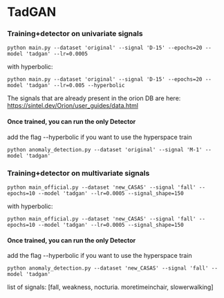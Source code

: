 # TadGAN
 
### **Training+detector** on univariate signals 

```
python main.py --dataset 'original' --signal 'D-15' --epochs=20 --model 'tadgan' --lr=0.0005
```
with hyperbolic:
```
python main.py --dataset 'original' --signal 'D-15' --epochs=20 --model 'tadgan' --lr=0.005 --hyperbolic
```

The signals that are already present in the orion DB are here: https://sintel.dev/Orion/user_guides/data.html

#### Once trained, you can run the only **Detector**
add the flag --hyperbolic if you want to use the hyperspace train
```
python anomaly_detection.py --dataset 'original' --signal 'M-1' --model 'tadgan'
```

### **Training+detector** on multivariate signals 

```
python main_official.py --dataset 'new_CASAS' --signal 'fall' --epochs=10 --model 'tadgan' --lr=0.0005 --signal_shape=150
```
with hyperbolic:
```
python main_official.py --dataset 'new_CASAS' --signal 'fall' --epochs=10 --model 'tadgan' --lr=0.0005 --signal_shape=150
```

#### Once trained, you can run the only **Detector**
add the flag --hyperbolic if you want to use the hyperspace train
```
python anomaly_detection.py --dataset 'new_CASAS' --signal 'fall' --model 'tadgan'
```
list of signals: [fall, weakness, nocturia. moretimeinchair, slowerwalking]
